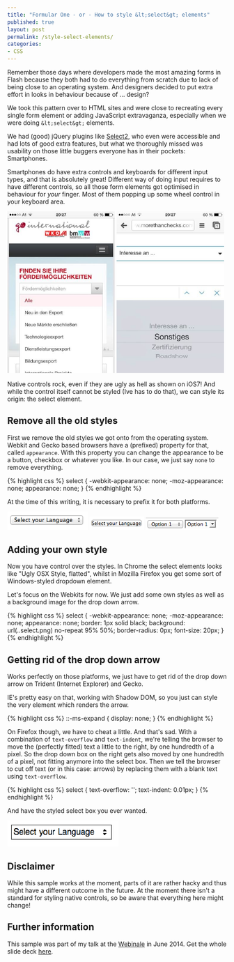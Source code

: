 ```yaml
---
title: "Formular One - or - How to style &lt;select&gt; elements"
published: true
layout: post
permalink: /style-select-elements/
categories:
- CSS
---
```


Remember those days where developers made the most amazing forms in Flash because they both had to do everything from scratch due to lack of being close to an operating system. And designers decided to put extra effort in looks in behaviour because of ... design?

We took this pattern over to HTML sites and were close to recreating every single form element or adding JavaScript extravaganza, especially when we were doing `&lt;select&gt;` elements.

We had (good) jQuery plugins like [Select2](http://ivaynberg.github.io/select2/), who even were accessible and had lots of good extra features, but what we thoroughly missed was usability on those little buggers everyone has in their pockets: Smartphones.

Smartphones do have extra controls and keyboards for different input types, and that is absolutely great! Different way of doing input requires to have different controls, so all those form elements got optimised in behaviour for *your* finger. Most of them popping up some wheel control in your keyboard area.
 
<img width="49%" src="/wp-content/uploads/2014/pasted-image-1184.jpg" alt="old style dropdowns are not that handy on smartphones">
<img width="49%" src="/wp-content/uploads/2014/pasted-image-1180.jpg" alt="better: a native control">

Native controls rock, even if they are ugly as hell as shown on iOS7! And while the control itself cannot be styled (Ive has to do that), we can style its origin: the select element.

## Remove all the old styles

First we remove the old styles we got onto from the operating system. Webkit and Gecko based browsers have a (prefixed) property for that, called `appearance`. With this property you can change the appearance to be a button, checkbox or whatever you like. In our case, we just say `none` to remove everything.

{% highlight css %}
select {
  -webkit-appearance: none;
     -moz-appearance: none;
          appearance: none;
}
{% endhighlight %}

At the time of this writing, it is necessary to prefix it for both platforms.

![The native select box in OSX](/wp-content/uploads/2014/select-1.png)
![Without "appearance"](/wp-content/uploads/2014/select-2.png)
![And in Mozilla Firefox, with appearance, and without](/wp-content/uploads/2014/select-5.png)

## Adding your own style

Now you have control over the styles. In Chrome the select elements looks like "Ugly OSX Style, flatted", whilst in Mozilla Firefox you get some sort of Windows-styled dropdown element.

Let's focus on the Webkits for now. We just add some own styles as well as a background image for the drop down arrow.

{% highlight css %}
select {
  -webkit-appearance: none;
     -moz-appearance: none;
          appearance: none;
  border: 1px solid black;
  background: url(..select.png) no-repeat 95% 50%;
  border-radius: 0px;
  font-size: 20px;
}
{% endhighlight %}

## Getting rid of the drop down arrow

Works perfectly on those platforms, we just have to get rid of the drop down arrow on Trident (Internet Explorer) and Gecko.

IE's pretty easy on that, working with Shadow DOM, so you just can style the very element which renders the arrow.

{% highlight css %}
::-ms-expand {
  display: none;
}
{% endhighlight %}

On Firefox though, we have to cheat a little. And that's sad. With a combination of `text-overflow` and `text-indent`, we're telling the browser to move the (perfectly fitted) text a little to the right, by one hundredth of a pixel. So the drop down box on the right gets also moved by one hundredth of a pixel, not fitting anymore into the select box. Then we tell the browser to cut off text (or in this case: arrows) by replacing them with a blank text using `text-overflow`.

{% highlight css %}
select {
  text-overflow: '';
  text-indent: 0.01px;
}
{% endhighlight %}

And have the styled select box you ever wanted.

![I'm not a designer](/wp-content/uploads/2014/select-4.png)

## Disclaimer

While this sample works at the moment, parts of it are rather hacky and thus might have a different outcome in the future. At the moment there isn't a standard for styling native controls, so be aware that everything here might change! 

## Further information

This sample was part of my talk at the [Webinale](http://www.webinale.de) in June 2014. Get the whole slide deck [here](https://speakerdeck.com/ddprrt/keeping-the-web-native).